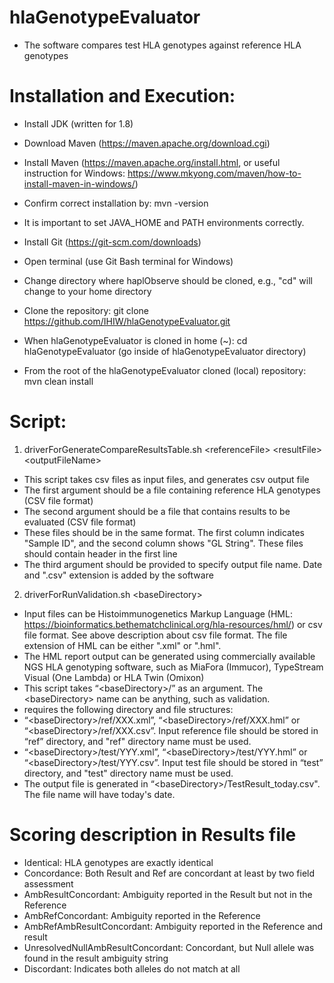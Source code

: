# hlaGenotypeEvaluator
 - The software compares test HLA genotypes against reference HLA genotypes

# Installation and Execution:
 - Install JDK (written for 1.8)
 - Download Maven (https://maven.apache.org/download.cgi)
 - Install Maven (https://maven.apache.org/install.html, or useful instruction for Windows: https://www.mkyong.com/maven/how-to-install-maven-in-windows/) 
 - Confirm correct installation by: mvn -version
 - It is important to set JAVA_HOME and PATH environments correctly.
 
 - Install Git (https://git-scm.com/downloads)
 - Open terminal (use Git Bash terminal for Windows)
 - Change directory where haplObserve should be cloned, e.g., "cd" will change to your home directory
 - Clone the repository: git clone https://github.com/IHIW/hlaGenotypeEvaluator.git
 - When hlaGenotypeEvaluator is cloned in home (~): cd hlaGenotypeEvaluator (go inside of hlaGenotypeEvaluator directory)
 - From the root of the hlaGenotypeEvaluator cloned (local) repository: mvn clean install
 
 # Script:
 1. driverForGenerateCompareResultsTable.sh &lt;referenceFile> &lt;resultFile> &lt;outputFileName>
 - This script takes csv files as input files, and generates csv output file
 - The first argument should be a file containing reference HLA genotypes (CSV file format)
 - The second argument should be a file that contains results to be evaluated (CSV file format)
 - These files should be in the same format. The first column indicates "Sample ID", and the second column shows "GL String". These files should contain header in the first line
 - The third argument should be provided to specify output file name. Date and ".csv" extension is added by the software
 
 2. driverForRunValidation.sh &lt;baseDirectory>
 - Input files can be Histoimmunogenetics Markup Language (HML: https://bioinformatics.bethematchclinical.org/hla-resources/hml/) or csv file format. See above description about csv file format. The file extension of HML can be either ".xml" or ".hml". 
 - The HML report output can be generated using commercially available NGS HLA genotyping software, such as MiaFora (Immucor), TypeStream Visual (One Lambda) or HLA Twin (Omixon)
 - This script takes “&lt;baseDirectory>/” as an argument. The &lt;baseDirectory> name can be anything, such as validation.
 - requires the following directory and file structures:
 - “&lt;baseDirectory>/ref/XXX.xml”, “&lt;baseDirectory>/ref/XXX.hml” or “&lt;baseDirectory>/ref/XXX.csv”. Input reference file should be stored in “ref” directory, and "ref" directory name must be used. 
 - “&lt;baseDirectory>/test/YYY.xml”, “&lt;baseDirectory>/test/YYY.hml” or “&lt;baseDirectory>/test/YYY.csv”. Input test file should be stored in “test” directory, and "test" directory name must be used.
 - The output file is generated in “&lt;baseDirectory>/TestResult_today.csv". The file name will have today's date.
 
 # Scoring description in Results file
 - Identical: HLA genotypes are exactly identical
 - Concordance: Both Result and Ref are concordant at least by two field assessment
 - AmbResultConcordant: Ambiguity reported in the Result but not in the Reference
 - AmbRefConcordant: Ambiguity reported in the Reference
 - AmbRefAmbResultConcordant: Ambiguity reported in the Reference and result
 - UnresolvedNullAmbResultConcordant: Concordant, but Null allele was found in the result ambiguity string
 - Discordant: Indicates both alleles do not match at all
